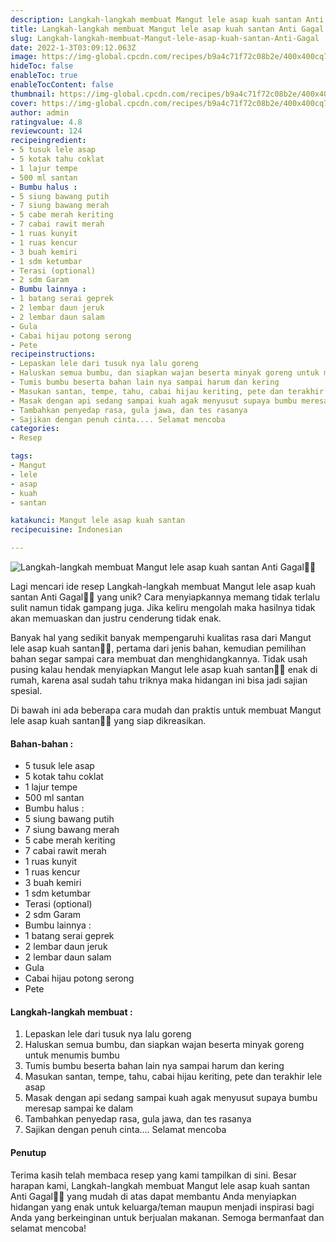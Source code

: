```yaml
---
description: Langkah-langkah membuat Mangut lele asap kuah santan Anti Gagal"
title: Langkah-langkah membuat Mangut lele asap kuah santan Anti Gagal
slug: Langkah-langkah-membuat-Mangut-lele-asap-kuah-santan-Anti-Gagal
date: 2022-1-3T03:09:12.063Z
image: https://img-global.cpcdn.com/recipes/b9a4c71f72c08b2e/400x400cq70/photo.jpg
hideToc: false
enableToc: true
enableTocContent: false
thumbnail: https://img-global.cpcdn.com/recipes/b9a4c71f72c08b2e/400x400cq70/photo.jpg
cover: https://img-global.cpcdn.com/recipes/b9a4c71f72c08b2e/400x400cq70/photo.jpg
author: admin
ratingvalue: 4.8
reviewcount: 124
recipeingredient:
- 5 tusuk lele asap
- 5 kotak tahu coklat
- 1 lajur tempe
- 500 ml santan
- Bumbu halus :
- 5 siung bawang putih
- 7 siung bawang merah
- 5 cabe merah keriting
- 7 cabai rawit merah
- 1 ruas kunyit
- 1 ruas kencur
- 3 buah kemiri
- 1 sdm ketumbar
- Terasi (optional)
- 2 sdm Garam
- Bumbu lainnya :
- 1 batang serai geprek
- 2 lembar daun jeruk
- 2 lembar daun salam
- Gula
- Cabai hijau potong serong
- Pete
recipeinstructions:
- Lepaskan lele dari tusuk nya lalu goreng
- Haluskan semua bumbu, dan siapkan wajan beserta minyak goreng untuk menumis bumbu
- Tumis bumbu beserta bahan lain nya sampai harum dan kering
- Masukan santan, tempe, tahu, cabai hijau keriting, pete dan terakhir lele asap
- Masak dengan api sedang sampai kuah agak menyusut supaya bumbu meresap sampai ke dalam
- Tambahkan penyedap rasa, gula jawa, dan tes rasanya
- Sajikan dengan penuh cinta.... Selamat mencoba
categories:
- Resep

tags:
- Mangut
- lele
- asap
- kuah
- santan

katakunci: Mangut lele asap kuah santan
recipecuisine: Indonesian

---
```


![Langkah-langkah membuat Mangut lele asap kuah santan Anti Gagal👩‍🍳](https://img-global.cpcdn.com/recipes/b9a4c71f72c08b2e/400x400cq70/photo.jpg)

Lagi mencari ide resep Langkah-langkah membuat Mangut lele asap kuah santan Anti Gagal👩‍🍳 yang unik? Cara menyiapkannya memang tidak terlalu sulit namun tidak gampang juga. Jika keliru mengolah maka hasilnya tidak akan memuaskan dan justru cenderung tidak enak.

Banyak hal yang sedikit banyak mempengaruhi kualitas rasa dari Mangut lele asap kuah santan👩‍🍳, pertama dari jenis bahan, kemudian pemilihan bahan segar sampai cara membuat dan menghidangkannya. Tidak usah pusing kalau hendak menyiapkan Mangut lele asap kuah santan👩‍🍳 enak di rumah, karena asal sudah tahu triknya maka hidangan ini bisa jadi sajian spesial.

Di bawah ini ada beberapa cara mudah dan praktis untuk membuat Mangut lele asap kuah santan👩‍🍳 yang siap dikreasikan.

<!--inarticleads1-->

#### Bahan-bahan :

- 5 tusuk lele asap
- 5 kotak tahu coklat
- 1 lajur tempe
- 500 ml santan
- Bumbu halus :
- 5 siung bawang putih
- 7 siung bawang merah
- 5 cabe merah keriting
- 7 cabai rawit merah
- 1 ruas kunyit
- 1 ruas kencur
- 3 buah kemiri
- 1 sdm ketumbar
- Terasi (optional)
- 2 sdm Garam
- Bumbu lainnya :
- 1 batang serai geprek
- 2 lembar daun jeruk
- 2 lembar daun salam
- Gula
- Cabai hijau potong serong
- Pete

<!--inarticleads2-->

#### Langkah-langkah membuat :

1. Lepaskan lele dari tusuk nya lalu goreng
1. Haluskan semua bumbu, dan siapkan wajan beserta minyak goreng untuk menumis bumbu
1. Tumis bumbu beserta bahan lain nya sampai harum dan kering
1. Masukan santan, tempe, tahu, cabai hijau keriting, pete dan terakhir lele asap
1. Masak dengan api sedang sampai kuah agak menyusut supaya bumbu meresap sampai ke dalam
1. Tambahkan penyedap rasa, gula jawa, dan tes rasanya
1. Sajikan dengan penuh cinta.... Selamat mencoba

#### Penutup

Terima kasih telah membaca resep yang kami tampilkan di sini. Besar harapan kami, Langkah-langkah membuat Mangut lele asap kuah santan Anti Gagal👩‍🍳 yang mudah di atas dapat membantu Anda menyiapkan hidangan yang enak untuk keluarga/teman maupun menjadi inspirasi bagi Anda yang berkeinginan untuk berjualan makanan. Semoga bermanfaat dan selamat mencoba!